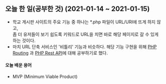 ## 오늘 한 일(공부한 것) (2021-01-14 ~ 2021-01-15)
- 학교 게시판 사이트의 주요 기능 중 하나는 *.php 파일이 URL/URI에 뜨게 하지 않고, <br>
좀 더 유저들이 보기 쉽도록 키워드로 URL을 치면 바로 해당 페이지로 갈 수 있게 하는 것이다. 
- 마치 URL 단축 서비스인 '비틀리' 기능과 비슷하다.
해당 기능 구현을 위해 [PHP Routing](https://github.com/Leehyunji0715/TIL/blob/main/PHP/php-routing.md) 과  [PHP Rest API](https://github.com/Leehyunji0715/TIL/blob/main/PHP/php-rest-api.md)에 대해 공부하기로 했다.



#### 오늘 배운 용어
- MVP (Minimum Viable Product)